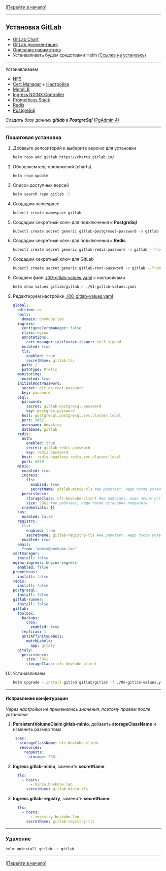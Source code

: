 [[Перейти в начало](../README.md)]

---

## Установка GitLab

* [GitLab Chart](https://gitlab.com/gitlab-org/charts/gitlab)
* [GitLab документация](https://docs.gitlab.com/charts/)
* [Описание параметров](https://docs.gitlab.com/charts/charts/)
* Устанавливать будем средствами Helm ([Ссылка на установку](../install-helm/README.md))

---

Устанавливаем
* [NFS](../08-nfs/README.md)
* [Cert Manager](./install-cert-namager/README.md) + [Настройка](../09-cert-manager)
* [MetalLB](../install-metal-lb/README.md)
* [Ingress NGINX Controller](../install-ingress-nginx-controller/README.md)
* [Prometheus Stack](../install-prometheus-stack/README.md)
* [Redis](../install-redis/README.md)
* [PostgreSql](../install-postgresql/README.md)

_Создать базу данных **gitlab** в **PostgreSql**_ ([PgAdmin 4](../install-pgAdmin4/README.md))

---

### Пошаговая установка

1. Добавьте репозиторий и выберите версию для установки
   ```bash
   helm repo add gitlab https://charts.gitlab.io/
   ```

2. Обновляем кеш приложений (charts)
   ```bash
   helm repo update
   ```

3. Список доступных версий
   ```bash
   helm search repo gitlab -l
   ```

4. Создадим namespace
   ```bash
   kubectl create namespace gitlab
   ```

5. Создадим секретный ключ для подключения к **PostgreSql**
   ```bash
   kubectl create secret generic gitlab-postgresql-password -n gitlab --from-literal=postgres-password=userpassword
   ```

6. Создадим секретный ключ для подключения к **Redis**
   ```bash
   kubectl create secret generic gitlab-redis-password -n gitlab --from-literal=redis-password=redispassword
   ```
   
7. Создадим секретный ключ для GitLab
   ```bash
   kubectl create secret generic gitlab-root-password -n gitlab --from-literal=password=$(head -c 512 /dev/urandom | tr -cd 'a-zA-Z0-9' | head -c 16)
   ```

10. Создаем файл [./00-gitlab-values.yaml](./00-gitlab-values.yaml) с настройками
    ```bash
    helm show values gitlab/gitlab > ./01-gitlab-values.yaml
    ```

11. Редактируем настройки [./00-gitlab-values.yaml](./00-gitlab-values.yaml)
    ```yaml
    global:
      edition: ce
      hosts:
        domain: bnvkube.lan
      ingress:
        configureCertmanager: false
        class: nginx
        annotations:
          cert-manager.io/cluster-issuer: self-signed
        enabled: true
        tls:
          enabled: true
          secretName: gitlab-tls
        path: /
        pathType: Prefix
      monitoring:
        enabled: true
      initialRootPassword:
        secret: gitlab-root-password
        key: password
      psql:
        password:
          secret: gitlab-postgresql-password
          key: postgres-password
        host: postgresql.postgresql.svc.cluster.local
        port: 5432
        username: bnviking
        database: gitlab
      redis:
        auth:
          enabled: true
          secret: gitlab-redis-password
          key: redis-password
        host:  redis-headless.redis.svc.cluster.local
        port: 6379
      minio:
        enabled: true
        ingress:
          tls:
            enabled: true
            secretName: gitlab-minio-tls #не работает, надо после установки поправить
        persistence:
          storageClass: nfs-bnvkube-client #не работает, надо после установки поправить
          size: 20Gi #не работает, надо после установки поправить
        credentials: {}
      kas:
        enabled: false
      registry:
        tls:
          enabled: true
          secretName: gitlab-registry-tls #не работает, надо после установки поправить
        enabled: true
      email:
        from: "admin@bnvkube.lan"
    certmanager:
      install: false
    nginx-ingress: &nginx-ingress
      enabled: false
    prometheus:
      install: false
    redis:
      install: false
    postgresql:
      install: false
    gitlab-runner:
      install: false
    gitlab:
      toolbox:
        backups:
          cron:
            enabled: true
        replicas: 1
        antiAffinityLabels:
          matchLabels:
            app: gitaly
      gitaly:
        persistence:
          size: 30Gi
          storageClass: nfs-bnvkube-client
    ```

12. Устанавливаем
    ```bash
    helm upgrade --install gitlab gitlab/gitlab -f ./00-gitlab-values.yaml --namespace gitlab --create-namespace
    ```
---

#### Исправление конфигурации 

_Через настройки не применились значения, поэтому правим после установки_

1. **PersistentVolumeClaim gitlab-minio**, добавить **storageClassName** и изменить размер тома
   ```yaml
    spec:
      storageClassName: nfs-bnvkube-client
      resources:
        requests:
          storage: 20Gi
    ```

2. **Ingress gitlab-minio**, заменить **secretName**
    ```yaml
      tls:
        - hosts:
            - minio.bnvkube.lan
          secretName: gitlab-minio-tls
    ```

3. **Ingress gitlab-registry**, заменить **secretName**
    ```yaml
      tls:
        - hosts:
            - registry.bnvkube.lan
          secretName: gitlab-registry-tls
    ```


---

### Удаление
   ```bash
   helm uninstall gitlab -n gitlab
   ```

---

[[Перейти в начало](../README.md)]